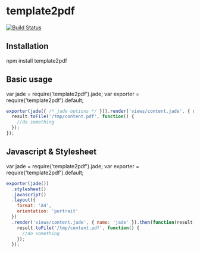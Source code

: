template2pdf
======================

[![Build Status](https://travis-ci.org/holyshared/template2pdf.svg?branch=master)](https://travis-ci.org/holyshared/template2pdf)

Installation
----------------------

  npm install template2pdf

Basic usage
--------------------------

var jade = require('template2pdf').jade;
var exporter = require('template2pdf').default;

```js
exporter(jade({ /* jade options */ })).render('views/content.jade', { name: 'jade' }).then(function(result) {
  result.toFile('/tmp/content.pdf', function() {
    //do something
  });
});
```

Javascript & Stylesheet
--------------------------

var jade = require('template2pdf').jade;
var exporter = require('template2pdf').default;

```js
exporter(jade())
  .stylesheet()
  .javascript()
  .layout({
    format: 'A4',
    orientation: 'portrait'
  })
  .render('views/content.jade', { name: 'jade' }).then(function(result) {
    result.toFile('/tmp/content.pdf', function() {
      //do something
    });
  });
```
